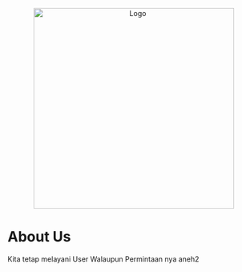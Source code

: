 <p align="center"><a href="https://laravel.com" target="_blank"><img src="https://static.vecteezy.com/system/resources/previews/002/592/172/original/smile-emoji-pop-art-line-style-icon-free-vector.jpg" width="400" alt=" Logo"></a></p>
<h1>About Us</h1>

Kita tetap melayani User Walaupun Permintaan nya aneh2
